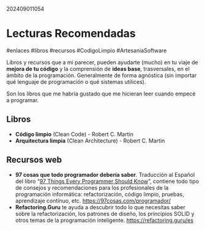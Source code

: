 202409011054
# Lecturas Recomendadas
#enlaces #libros #recursos #CodigoLimpio #ArtesaniaSoftware

Libros y recursos que a mi parecer, pueden ayudarte (mucho) en tu viaje de **mejora de tu código** y la comprensión de **ideas base**, trasversales, en el ámbito de la programación. Generalmente de forma agnóstica (sin importar qué lenguaje de programación o qué sistemas utilices). 

Son los libros que me habría gustado que me hicieran leer cuando empecé a programar.
## Libros
- **Código limpio** (Clean Code) - Robert C. Martin
- **Arquitectura limpia** (Clean Architecture) - Robert C. Martin 
## Recursos web
- **97 cosas que todo programador debería saber**. Traducción al Español del libro “[97 Things Every Programmer Should Know](https://web.archive.org/web/20150108171221/http://programmer.97things.oreilly.com/wiki/index.php/97_Things_Every_Programmer_Should_Know)”, contiene todo tipo de consejos y recomendaciones para los profesionales de la programación informática: refactorización, código limpio, pruebas, aprendizaje contínuo, etc. https://97cosas.com/programador/
- **Refactoring.Guru** te ayuda a descubrir todo lo que necesitas saber sobre la refactorización, los patrones de diseño, los principios SOLID y otros temas de la programación inteligente. https://refactoring.guru/es
